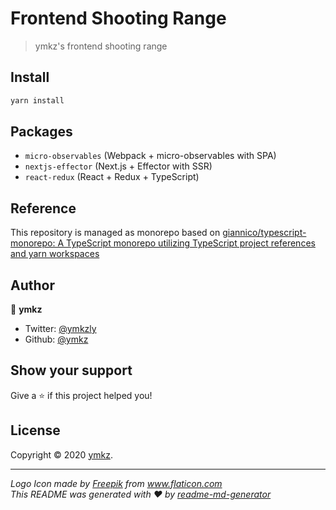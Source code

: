 # Frontend Shooting Range

> ymkz's frontend shooting range

## Install

```sh
yarn install
```

## Packages

- `micro-observables` (Webpack + micro-observables with SPA)
- `nextjs-effector` (Next.js + Effector with SSR)
- `react-redux` (React + Redux + TypeScript)

## Reference

This repository is managed as monorepo based on [giannico/typescript-monorepo: A TypeScript monorepo utilizing TypeScript project references and yarn workspaces](https://github.com/giannico/typescript-monorepo)

## Author

👤 **ymkz**

- Twitter: [@ymkzly](https://twitter.com/ymkzly)
- Github: [@ymkz](https://github.com/ymkz)

## Show your support

Give a ⭐️ if this project helped you!

## License

Copyright © 2020 [ymkz](https://github.com/ymkz).

---

_Logo Icon made by [Freepik](https://www.flaticon.com/authors/freepik) from www.flaticon.com_  
_This README was generated with ❤️ by [readme-md-generator](https://github.com/kefranabg/readme-md-generator)_

